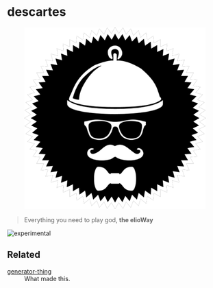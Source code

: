 # descartes

<figure>
  <img src="star.png" alt="">
</figure>

> Everything you need to play god, **the elioWay**

![experimental](https://elioway.gitlab.io/static/experimental.png "experimental")

## Related

<dl>
  <dt>
  <a href="https://gitlab.com/eliothing/generator-thing">generator-thing</a>
</dt>
  <dd>What made this.</dd>
</dl>
